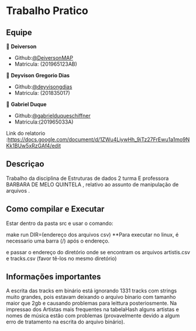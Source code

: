 # Trabalho Pratico 

## Equipe

👤 **Deiverson**

* Github:[@DeiversonMAP](https://github.com/DeiversonMAP) 
* Matricula: (201965123AB)


👤 **Deyvison Gregorio Dias**

* Github:[@deyvisongdias](https://github.com/deyvisongdias)
* Matricula: (201835017)

👤 **Gabriel Duque**

* Github:[@gabrielduqueschiffner](https://github.com/gabrielduqueschiffner)
* Matricula:(201965033A)

Link do relatorio :https://docs.google.com/document/d/1ZWu4LiywHh_9iTz27FrEwu1a1mo9NKk1BUw5xRzGAf4/edit

## Descriçao
Trabalho da disciplina de Estruturas de dados 2 turma E  professora BARBARA DE MELO QUINTELA , relativo ao assunto de manipulação de arquivos .

## Como compilar e Executar
Estar dentro da pasta src e usar o comando:

make run DIR=(endereço dos arquivos csv)
**Para executar no linux, é necessario uma barra (/) após o endereço.

e passar o endereço do diretório onde se encontram os arquivos artistis.csv e tracks.csv (favor tê-los no mesmo diretório)

## Informações importantes

 A escrita das tracks em binário está ignorando 1331 tracks com strings muito grandes, pois estavam deixando o arquivo binario com tamanho maior que 2gb e causando problemas para leittura posteriosmente.
 Na impressao dos Artistas mais frequentes na tabelaHash alguns artistas e nomes de música estâo com problemas (provavelmente devido a algum erro de tratamento na escrita do arquivo binário).
